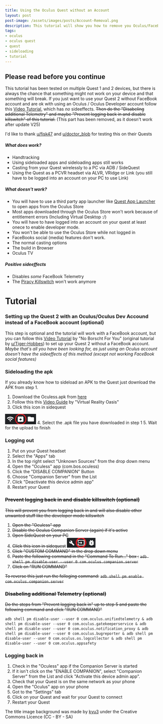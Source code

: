 ```yaml
---
title: Using the Oculus Quest without an Account
layout: post
post-image: /assets/images/posts/Account-Removal.png
description: This tutorial will show you how to remove you Oculus/FaceBook account from your quest
tags:
- oculus
- oculus quest
- quest
- sideloading
- tutorial
---
```


## Please read before you continue
This tutorial has been tested on multiple Quest 1 and 2 devices, but there is always the chance that something might not work on your device and that something will break. If you just want to use your Quest 2 without FaceBook account and are ok with using an Oculus / Oculus Developer account follow this [Video Tutorial](https://www.youtube.com/watch?v=5cyijb7CJZU), which has *no* sideeffects. ~~Then do the "Disabeling additional Telemetry" and maybe "Prevent logging back in and disable killswitch" of this tutorial.~~ (This part has been removed, as it doesn't work after update V25)

I'd like to thank [u/fisk47](https://www.reddit.com/user/fisk47) and [u/doctor_blob](https://www.reddit.com/user/doctor_blob) for testing this on their Quests

##### What does work?
- Handtracking
- Using sideloaded apps and sideloading apps still works
- Casting from your Quest wirelessly to a PC via ADB / SideQuest
- Using the Quest as a PCVR headset via ALVR, VRidge or Link (you still have to be logged into an account on your PC to use Link)

##### What doesn't work?
- You will have to use a third party app launcher like [Quest App Launcher](https://github.com/tverona1/QuestAppLauncher) to open apps from the Oculus Store
- Most apps downloaded through the Oculus Store won't work because of entitlement errors (Including Virtual Desktop :/)
- You will have to have logged into an account on your quest at least onece to enable developer mode.
- You won't be able to use the Oculus Store while not logged in
- FaceBooks social (media) features don't work.
- The normal casting options
- The build in Browser
- Oculus TV

##### Positive sideeffects
- Disables *some* FaceBook Telemetry
- The [Piracy Killswitch](https://www.reddit.com/r/OculusQuest/comments/dnuxfs/just_a_heads_up_that_the_latest_quest_90_update/) won't work anymore


# Tutorial
### Setting up the Quest 2 with an Oculus/Oculus Dev Accound instead of a FaceBook account (optional)
This step is optional and the tutorial will work with a FaceBook account, but you can follow this [Video Tutorial](https://www.youtube.com/watch?v=5cyijb7CJZU) by "No Borscht For You" (original tutorial by [u/Tiger-Hobbes](https://www.reddit.com/r/OculusQuest/comments/jd6cfi/the_quest_2_has_allegedly_successfully_been_rooted/g9617l2?utm_source=share&utm_medium=web2x&context=3)) to set up your Quest 2 without a FaceBook account. 
*Maybe that's all you have been looking for, as just using an Oculus account doesn't have the sideeffects of this method (except not working FaceBook social features)*

### Sideloading the apk
If you already know how to sideload an APK to the Quest just download the APK from step 1.
1. Download the Oculess.apk from [here](https://github.com/basti564/Oculess/releases)
2. Follow this this [Video Guide](https://youtu.be/RoIXxIfRNTw?t=125) by "Virtual Reality Oasis"
3. Click this icon in sidequest 

![Install APK from folder](/assets/images/posts/install.PNG)
4. Select the .apk file you have downloaded in step 1
5. Wait for the upload to finish

### Logging out
1. Put on your Quest headset
2. Select the "Apps" tab
3. In the top right select "Unknown Sources" from the drop down menu
4. Open the "Oculess" app (com.bos.oculess)
5. Click the "DISABLE COMPANION" Button
6. Choose "Companion Server" from the List
7. Click "Deactivate this device admin app" 
8. Restart your Quest

### ~~Prevent logging back in and disable killswitch (optional)~~
~~This will prevent you from logging back in and will also disable other unwanted stuff like the developer mode killswitch~~
1. ~~Open the "Oculess" app~~
2. ~~Disable the Oculus Companion Server (again) if it's active~~
3. ~~Open SideQuest on your PC~~
4. ~~Click this icon in sidequest~~
![Run ADB commands](/assets/images/posts/run.PNG)
5. ~~Click "CUSTOM COMMAND" in the drop down menu~~
6. ~~Paste the following command in the "Command To Run..." box :~~
~~``` adb shell pm disable-user --user 0 com.oculus.companion.server ```~~
7. ~~Click on "RUN COMMAND"~~

~~To reverse this just run the folloging command:~~
~~``` adb shell pm enable com.oculus.companion.server ```~~


### ~~Disabeling additional Telemetry (optional)~~
~~Do the steps from "Prevent logging back in" up to step 5 and paste the following command and click "RUN COMMAND"~~
```
adb shell pm disable-user --user 0 com.oculus.unifiedtelemetry & adb shell pm disable-user --user 0 com.oculus.gatekeeperservice & adb shell pm disable-user --user 0 com.oculus.notification_proxy & adb shell pm disable-user --user 0 com.oculus.bugreporter & adb shell pm disable-user --user 0 com.oculus.os.logcollector & adb shell pm disable-user --user 0 com.oculus.appsafety
```

### Logging back in
1. Check in the "Oculess" app if the Companion Server is started
2. If it isn't click on the "ENABLE COMPANION", select "Companion Server" from the List and click "Activate this device admin app".
3. Check that your Quest is on the same network as your phone
4. Open the "Oculus" app on your phone
5. Got to the "Settings" tab
6. Click on your Quest and wait for your Quest to connect
7. Restart your Quest


The title image background was made by [kyu3](https://kyu3.blog.jp/profile.html) under the Creative Commons Licence (CC - BY - SA)
